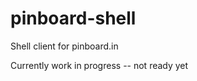 pinboard-shell
==============

Shell client for pinboard.in

Currently work in progress -- not ready yet
